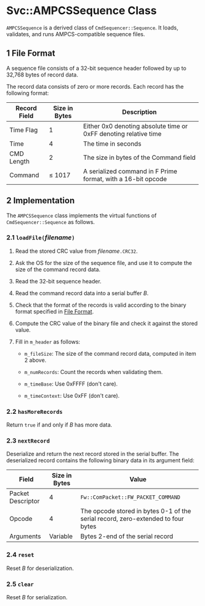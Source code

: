 # Svc::AMPCSSequence Class

`AMPCSSequence` is a derived class of `CmdSequencer::Sequence`.
It loads, validates, and runs AMPCS-compatible sequence files.

<a name="File_Format"></a>
## 1 File Format

A sequence file consists of a 32-bit sequence header followed by
up to 32,768 bytes of record data.

The record data consists of zero or more records.
Each record has the following format:

Record Field | Size in Bytes | Description
------------ | ------------- | -----------
Time Flag    | 1             | Either 0x0 denoting absolute time or 0xFF denoting relative time
Time         | 4             | The time in seconds
CMD Length   | 2             | The size in bytes of the Command field
Command      | &leq; 1017    | A serialized command in F Prime format, with a 16-bit opcode

## 2 Implementation

The `AMPCSSequence` class implements the virtual functions of
`CmdSequencer::Sequence` as follows.

<a name="loadFile"></a>
### 2.1 `loadFile(`*filename*`)`

1. Read the stored CRC value from *filename*`.CRC32`.

2. Ask the OS for the size of the sequence file, and use it to compute the size
of the command record data.

3. Read the 32-bit sequence header.

4. Read the command record data into a serial buffer *B*. 

5. Check that the format of the records is valid according to the binary format
specified in [File Format](#File_Format).

6. Compute the CRC value of the binary file and check it against the stored value.

7. Fill in `m_header` as follows:

    * `m_fileSize`: The size of the command record data, computed in item 2 above.

    * `m_numRecords`: Count the records when validating them.

    * `m_timeBase`: Use 0xFFFF (don't care).

    * `m_timeContext`: Use 0xFF (don't care).

### 2.2 `hasMoreRecords`

Return `true` if and only if *B* has more data.

### 2.3 `nextRecord`

Deserialize and return the next record stored in the serial buffer.
The deserialized record contains the following binary data in its 
argument field:

Field             | Size in Bytes | Value
----------------- | ------------- | -----------
Packet Descriptor | 4             | `Fw::ComPacket::FW_PACKET_COMMAND`
Opcode            | 4             | The opcode stored in bytes 0-1 of the serial record, zero-extended to four bytes
Arguments         | Variable      | Bytes 2-end of the serial record

### 2.4 `reset`

Reset *B* for deserialization.

### 2.5 `clear`

Reset *B* for serialization.
